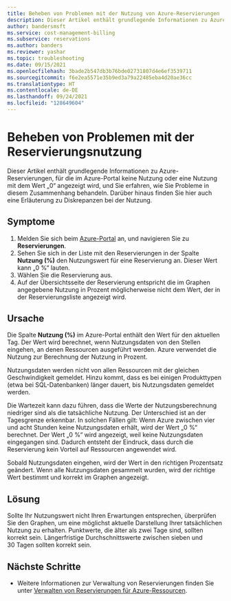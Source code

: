 ```yaml
---
title: Beheben von Problemen mit der Nutzung von Azure-Reservierungen
description: Dieser Artikel enthält grundlegende Informationen zu Azure-Reservierungen, für die im Azure-Portal keine Nutzung oder eine Nutzung mit dem Wert „0“ angezeigt wird, und Sie erfahren, wie Sie Probleme in diesem Zusammenhang behandeln. Darüber hinaus finden Sie hier auch eine Erläuterung zu Diskrepanzen bei der Nutzung.
author: bandersmsft
ms.service: cost-management-billing
ms.subservice: reservations
ms.author: banders
ms.reviewer: yashar
ms.topic: troubleshooting
ms.date: 09/15/2021
ms.openlocfilehash: 3bade2b547db3b76bde02731807d4e6ef3539711
ms.sourcegitcommit: f6e2ea5571e35b9ed3a79a22485eba4d20ae36cc
ms.translationtype: HT
ms.contentlocale: de-DE
ms.lasthandoff: 09/24/2021
ms.locfileid: "128649604"
---
```

# <a name="troubleshoot-reservation-utilization"></a>Beheben von Problemen mit der Reservierungsnutzung

Dieser Artikel enthält grundlegende Informationen zu Azure-Reservierungen, für die im Azure-Portal keine Nutzung oder eine Nutzung mit dem Wert „0“ angezeigt wird, und Sie erfahren, wie Sie Probleme in diesem Zusammenhang behandeln. Darüber hinaus finden Sie hier auch eine Erläuterung zu Diskrepanzen bei der Nutzung.

## <a name="symptoms"></a>Symptome

1. Melden Sie sich beim [Azure-Portal](https://portal.azure.com) an, und navigieren Sie zu **Reservierungen**.
1. Sehen Sie sich in der Liste mit den Reservierungen in der Spalte **Nutzung (%)** den Nutzungswert für eine Reservierung an. Dieser Wert kann „0 %“ lauten.
1. Wählen Sie die Reservierung aus.
1. Auf der Übersichtsseite der Reservierung entspricht die im Graphen angegebene Nutzung in Prozent möglicherweise nicht dem Wert, der in der Reservierungsliste angezeigt wird.

## <a name="cause"></a>Ursache

Die Spalte **Nutzung (%)** im Azure-Portal enthält den Wert für den aktuellen Tag. Der Wert wird berechnet, wenn Nutzungsdaten von den Stellen eingehen, an denen Ressourcen ausgeführt werden. Azure verwendet die Nutzung zur Berechnung der Nutzung in Prozent.

Nutzungsdaten werden nicht von allen Ressourcen mit der gleichen Geschwindigkeit gemeldet. Hinzu kommt, dass es bei einigen Produkttypen (etwa bei SQL-Datenbanken) länger dauert, bis Nutzungsdaten gemeldet werden.

Die Wartezeit kann dazu führen, dass die Werte der Nutzungsberechnung niedriger sind als die tatsächliche Nutzung. Der Unterschied ist an der Tagesgrenze erkennbar. In solchen Fällen gilt: Wenn Azure zwischen vier und acht Stunden keine Nutzungsdaten erhält, wird der Wert „0 %“ berechnet. Der Wert „0 %“ wird angezeigt, weil keine Nutzungsdaten eingegangen sind. Dadurch entsteht der Eindruck, dass durch die Reservierung kein Vorteil auf Ressourcen angewendet wird.

Sobald Nutzungsdaten eingehen, wird der Wert in den richtigen Prozentsatz geändert. Wenn alle Nutzungsdaten gesammelt wurden, wird der richtige Wert bestimmt und korrekt im Graphen angezeigt.

## <a name="solution"></a>Lösung

Sollte Ihr Nutzungswert nicht Ihren Erwartungen entsprechen, überprüfen Sie den Graphen, um eine möglichst aktuelle Darstellung Ihrer tatsächlichen Nutzung zu erhalten. Punktwerte, die älter als zwei Tage sind, sollten korrekt sein. Längerfristige Durchschnittswerte zwischen sieben und 30 Tagen sollten korrekt sein.

## <a name="next-steps"></a>Nächste Schritte

- Weitere Informationen zur Verwaltung von Reservierungen finden Sie unter [Verwalten von Reservierungen für Azure-Ressourcen](manage-reserved-vm-instance.md).